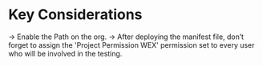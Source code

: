 # Key Considerations
-> Enable the Path on the org.
-> After deploying the manifest file, don’t forget to assign the 'Project Permission WEX' permission set to every user who will be involved in the testing.

